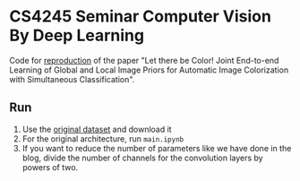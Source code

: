 # CS4245 Seminar Computer Vision By Deep Learning

Code for [reproduction](https://hackmd.io/L82_xZI4QA-QO7GojqPxeQ?view) of the paper "Let there be Color! Joint End-to-end Learning of Global and Local Image Priors for Automatic Image Colorization with Simultaneous Classification". 


## Run
1. Use the [original dataset](https://www.kaggle.com/datasets/xuhangc/filmset) and download it 
2. For the original architecture, run ```main.ipynb```
3. If you want to reduce the number of parameters like we have done in the blog, divide the number of channels for the convolution layers by powers of two. 
